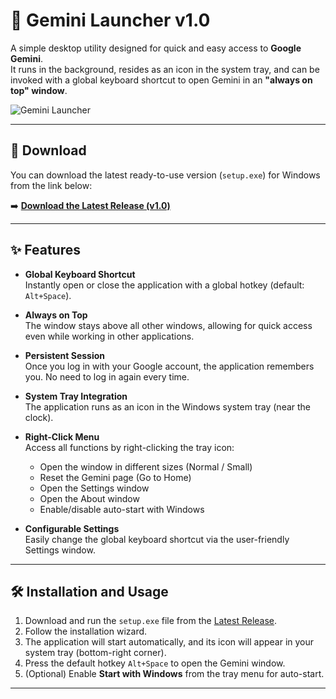 # 🌌 Gemini Launcher v1.0

A simple desktop utility designed for quick and easy access to **Google Gemini**.  
It runs in the background, resides as an icon in the system tray, and can be invoked with a global keyboard shortcut to open Gemini in an **"always on top" window**.

![Gemini Launcher](https://i.imgur.com/8a1b9d5.png)

---

## 🚀 Download

You can download the latest ready-to-use version (`setup.exe`) for Windows from the link below:

➡️ **[Download the Latest Release (v1.0)](https://github.com/YOUR-USERNAME/gemini-launcher/releases/latest)**  

---

## ✨ Features

- **Global Keyboard Shortcut**  
  Instantly open or close the application with a global hotkey (default: `Alt+Space`).

- **Always on Top**  
  The window stays above all other windows, allowing for quick access even while working in other applications.

- **Persistent Session**  
  Once you log in with your Google account, the application remembers you. No need to log in again every time.

- **System Tray Integration**  
  The application runs as an icon in the Windows system tray (near the clock).

- **Right-Click Menu**  
  Access all functions by right-clicking the tray icon:
  - Open the window in different sizes (Normal / Small)
  - Reset the Gemini page (Go to Home)
  - Open the Settings window
  - Open the About window
  - Enable/disable auto-start with Windows

- **Configurable Settings**  
  Easily change the global keyboard shortcut via the user-friendly Settings window.

---

## 🛠️ Installation and Usage

1. Download and run the `setup.exe` file from the [Latest Release](https://github.com/YOUR-USERNAME/gemini-launcher/releases/latest).
2. Follow the installation wizard.
3. The application will start automatically, and its icon will appear in your system tray (bottom-right corner).
4. Press the default hotkey `Alt+Space` to open the Gemini window.
5. (Optional) Enable **Start with Windows** from the tray menu for auto-start.

---
